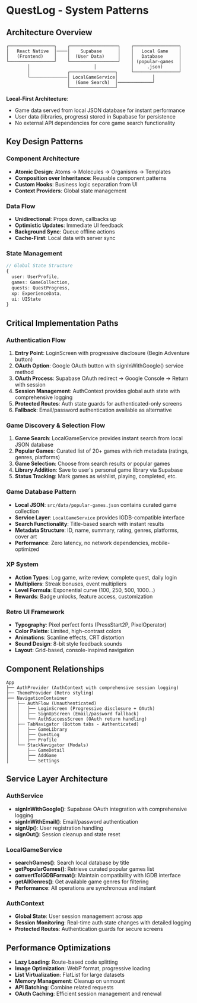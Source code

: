 # QuestLog - System Patterns

## Architecture Overview
```
┌─────────────────┐    ┌──────────────────┐    ┌─────────────────┐
│   React Native  │────│    Supabase      │    │   Local Game    │
│   (Frontend)    │    │  (User Data)     │    │   Database      │
└─────────────────┘    └──────────────────┘    │ (popular-games  │
        │                        │             │     .json)      │
        │              ┌─────────────────┐     └─────────────────┘
        └──────────────│ LocalGameService│             │
                       │  (Game Search)  │─────────────┘
                       └─────────────────┘
```

**Local-First Architecture**: 
- Game data served from local JSON database for instant performance
- User data (libraries, progress) stored in Supabase for persistence
- No external API dependencies for core game search functionality

## Key Design Patterns

### Component Architecture
- **Atomic Design**: Atoms → Molecules → Organisms → Templates
- **Composition over Inheritance**: Reusable component patterns
- **Custom Hooks**: Business logic separation from UI
- **Context Providers**: Global state management

### Data Flow
- **Unidirectional**: Props down, callbacks up
- **Optimistic Updates**: Immediate UI feedback
- **Background Sync**: Queue offline actions
- **Cache-First**: Local data with server sync

### State Management
```typescript
// Global State Structure
{
  user: UserProfile,
  games: GameCollection,
  quests: QuestProgress,
  xp: ExperienceData,
  ui: UIState
}
```

## Critical Implementation Paths

### Authentication Flow
1. **Entry Point**: LoginScreen with progressive disclosure (Begin Adventure button)
2. **OAuth Option**: Google OAuth button with signInWithGoogle() service method
3. **OAuth Process**: Supabase OAuth redirect → Google Console → Return with session
4. **Session Management**: AuthContext provides global auth state with comprehensive logging
5. **Protected Routes**: Auth state guards for authenticated-only screens
6. **Fallback**: Email/password authentication available as alternative

### Game Discovery & Selection Flow
1. **Game Search**: LocalGameService provides instant search from local JSON database
2. **Popular Games**: Curated list of 20+ games with rich metadata (ratings, genres, platforms)
3. **Game Selection**: Choose from search results or popular games
4. **Library Addition**: Save to user's personal game library via Supabase
5. **Status Tracking**: Mark games as wishlist, playing, completed, etc.

### Game Database Pattern
- **Local JSON**: `src/data/popular-games.json` contains curated game collection
- **Service Layer**: `LocalGameService` provides IGDB-compatible interface
- **Search Functionality**: Title-based search with instant results
- **Metadata Structure**: ID, name, summary, rating, genres, platforms, cover art
- **Performance**: Zero latency, no network dependencies, mobile-optimized

### XP System
- **Action Types**: Log game, write review, complete quest, daily login
- **Multipliers**: Streak bonuses, event multipliers
- **Level Formula**: Exponential curve (100, 250, 500, 1000...)
- **Rewards**: Badge unlocks, feature access, customization

### Retro UI Framework
- **Typography**: Pixel perfect fonts (PressStart2P, PixelOperator)
- **Color Palette**: Limited, high-contrast colors
- **Animations**: Scanline effects, CRT distortion
- **Sound Design**: 8-bit style feedback sounds
- **Layout**: Grid-based, console-inspired navigation

## Component Relationships
```
App
├── AuthProvider (AuthContext with comprehensive session logging)
├── ThemeProvider (Retro styling)
├── NavigationContainer
│   ├── AuthFlow (Unauthenticated)
│   │   ├── LoginScreen (Progressive disclosure + OAuth)
│   │   ├── SignUpScreen (Email/password fallback)
│   │   └── AuthSuccessScreen (OAuth return handling)
│   ├── TabNavigator (Bottom tabs - Authenticated)
│   │   ├── GameLibrary
│   │   ├── QuestLog
│   │   ├── Profile
│   └── StackNavigator (Modals)
│       ├── GameDetail
│       ├── AddGame
│       └── Settings
```

## Service Layer Architecture

### AuthService
- **signInWithGoogle()**: Supabase OAuth integration with comprehensive logging
- **signInWithEmail()**: Email/password authentication
- **signUp()**: User registration handling
- **signOut()**: Session cleanup and state reset

### LocalGameService
- **searchGames()**: Search local database by title
- **getPopularGames()**: Retrieve curated popular games list
- **convertToIGDBFormat()**: Maintain compatibility with IGDB interface
- **getAllGenres()**: Get available game genres for filtering
- **Performance**: All operations are synchronous and instant

### AuthContext
- **Global State**: User session management across app
- **Session Monitoring**: Real-time auth state changes with detailed logging
- **Protected Routes**: Authentication guards for secure screens

## Performance Optimizations
- **Lazy Loading**: Route-based code splitting
- **Image Optimization**: WebP format, progressive loading
- **List Virtualization**: FlatList for large datasets
- **Memory Management**: Cleanup on unmount
- **API Batching**: Combine related requests
- **OAuth Caching**: Efficient session management and renewal